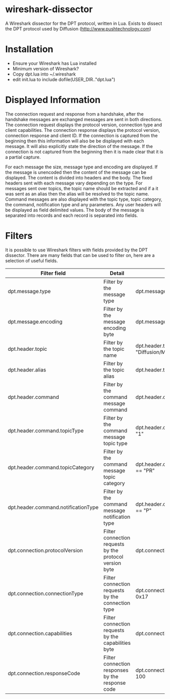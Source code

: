 wireshark-dissector
===================

A Wireshark dissector for the DPT protocol, written in Lua. Exists to dissect the DPT protocol used by Diffusion
(http://www.pushtechnology.com)


Installation
============

+ Ensure your Wireshark has Lua installed
+ Minimum version of Wireshark?
+ Copy dpt.lua into ~/.wireshark
+ edit init.lua to include dofile(USER_DIR.."dpt.lua")

Displayed Information
=====================

The connection request and response from a handshake, after the handshake messages are exchanged messages are sent in
both directions. The connection request displays the protocol version, connection type and client capabilities. The
connection response displays the protocol version, connection response and client ID. If the connection is captured
from the beginning then this information will also be be displayed with each message. It will also explicitly state the
direction of the message. If the connection is not captured from the beginning then it is made clear that it is a
partial capture.

For each message the size, message type and encoding are displayed. If the message is unencoded then the content of the
message can be displayed. The content is divided into headers and the body. The fixed headers sent with each message
vary depending on the type. For messages sent over topics, the topic name should be extracted and if a it was sent as
an alias then the alias will be resolved to the topic name. Command messages are also displayed with the topic type,
topic category, the command, notification type and any parameters. Any user headers will be displayed as field
delimited values. The body of the message is separated into records and each record is separated into fields.

Filters
=======

It is possible to use Wireshark filters with fields provided by the DPT dissector. There are many fields that can be
used to filter on, here are a selection of useful fields.

| Filter field | Detail | Example |
| ------------ | ------ | ------- |
| dpt.message.type | Filter by the message type | dpt.message.type == 0x15 |
| dpt.message.encoding | Filter by the message encoding byte | dpt.message.type == 0x02 |
| dpt.header.topic | Filter by the topic name | dpt.header.topic == "Diffusion/Metrics/server/clients" |
| dpt.header.alias | Filter by the topic alias | dpt.header.topic == "!2" |
| dpt.header.command | Filter by the command message command | dpt.header.command == "O" |
| dpt.header.command.topicType | Filter by the command message topic type | dpt.header.command.topicType == "1" |
| dpt.header.command.topicCategory | Filter by the command message topic category | dpt.header.command.topicCategory == "PR" |
| dpt.header.command.notificationType | Filter by the command message notification type | dpt.header.command.notificationType == "P" |
| dpt.connection.protocolVersion | Filter connection requests by the protocol version byte | dpt.connection.protocolVersion == 4 |
| dpt.connection.connectionType | Filter connection requests by the connection type | dpt.connection.connectionType == 0x17 |
| dpt.connection.capabilities | Filter connection requests by the capabilities byte | dpt.connection.capabilities == 0x07 |
| dpt.connection.responseCode | Filter connection responses by the response code | dpt.connection.responseCode == 100 |

